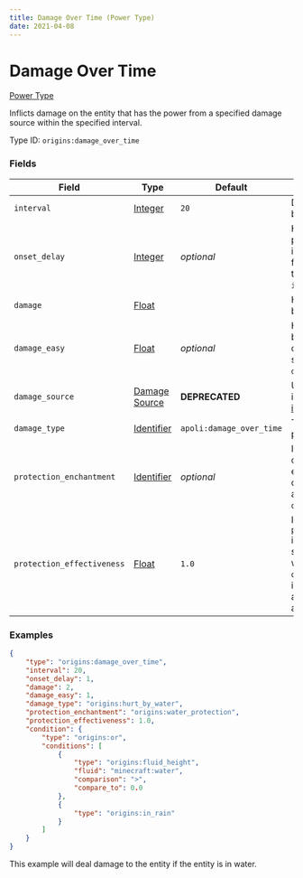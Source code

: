 ```yaml
---
title: Damage Over Time (Power Type)
date: 2021-04-08
---
```


# Damage Over Time

[Power Type](../power_types.md)

Inflicts damage on the entity that has the power from a specified damage source within the specified interval.

Type ID: `origins:damage_over_time`


### Fields

Field  | Type | Default | Description
-------|------|---------|-------------
`interval` | [Integer](../data_types/integer.md) | `20` | Duration of ticks to wait between the damage.
`onset_delay` | [Integer](../data_types/integer.md) | _optional_ | How many ticks the power has to be active in order to apply the first damage. If not set, this will be equal to `interval`.
`damage` | [Float](../data_types/float.md) | | How much damage will be dealt each interval.
`damage_easy` | [Float](../data_types/float.md) | _optional_ | How much damage will be dealt each interval on Easy difficulty. If not set, this will be equal to `damage`.
`damage_source` | [Damage Source](../data_types/damage_source.md) | **DEPRECATED** | Use `damage_type` instead. [More information here](https://gist.github.com/apace100/bfbf82a8f9d6bd2db13e4feaf653a6b0).
`damage_type` | [Identifier](../data_types/identifier.md) | `apoli:damage_over_time` | The damage type this power uses.
`protection_enchantment` | [Identifier](../data_types/identifier.md) | _optional_ | If set, the total amount of levels of this enchantment will be counted on the player's armor to increase the `onset_delay`.
`protection_effectiveness` | [Float](../data_types/float.md) | `1.0` | If `protection_enchantment` is set, this multiplier scales how effective it will be (1.0 = time the `onset_delay` is increased is the same as with Hydrophobia and Water Protection).


### Examples

```json
{
  	"type": "origins:damage_over_time",
  	"interval": 20,
  	"onset_delay": 1,
  	"damage": 2,
  	"damage_easy": 1,
  	"damage_type": "origins:hurt_by_water",
  	"protection_enchantment": "origins:water_protection",
  	"protection_effectiveness": 1.0,
  	"condition": {
    	"type": "origins:or",
    	"conditions": [
	      	{
	        	"type": "origins:fluid_height",
		        "fluid": "minecraft:water",
	        	"comparison": ">",
	        	"compare_to": 0.0
	      	},
	      	{
	        	"type": "origins:in_rain"
	      	}
    	]
  	}
}
```

This example will deal damage to the entity if the entity is in water.
